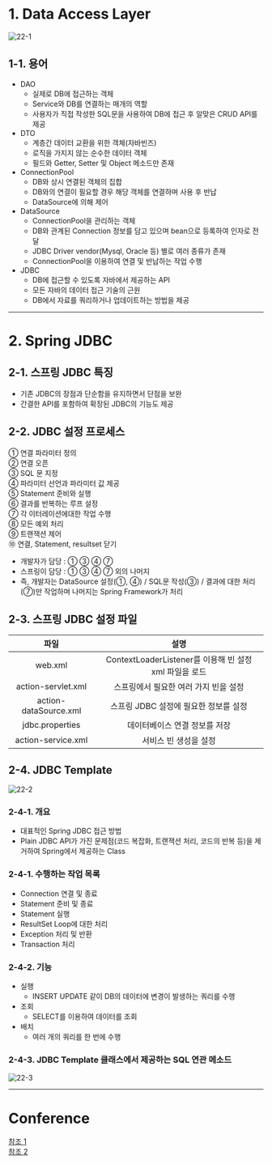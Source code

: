 # 1. Data Access Layer
![22-1](https://user-images.githubusercontent.com/48504392/126869465-ff905eca-9efc-4f0b-9bf1-aa29b42355c0.png)  
## 1-1. 용어
- DAO
    - 실제로 DB에 접근하는 객체
    - Service와 DB를 연결하는 매개의 역할
    - 사용자가 직접 작성한 SQL문을 사용하여 DB에 접근 후 알맞은 CRUD API를 제공
- DTO
    - 계층간 데이터 교환을 위한 객체(자바빈즈)
    - 로직을 가지지 않는 순수한 데이터 객체
    - 필드와 Getter, Setter 및 Object 메소드만 존재
- ConnectionPool
    - DB와 상시 연결된 객체의 집합
    - DB와의 연결이 필요할 경우 해당 객체를 연결하며 사용 후 반납
    - DataSource에 의해 제어
- DataSource
    - ConnectionPool을 관리하는 객체
    - DB와 관계된 Connection 정보를 담고 있으며 bean으로 등록하여 인자로 전달
    - JDBC Driver vendor(Mysql, Oracle 등) 별로 여러 종류가 존재
    - ConnectionPool을 이용하여 연결 및 반납하는 작업 수행
- JDBC
    - DB에 접근할 수 있도록 자바에서 제공하는 API
    - 모든 자바의 데이터 접근 기술의 근원
    - DB에서 자료를 쿼리하거나 업데이트하는 방법을 제공
____
#

# 2. Spring JDBC
## 2-1. 스프링 JDBC 특징
- 기존 JDBC의 장점과 단순함을 유지하면서 단점을 보완
- 간결한 API를 포함하여 확장된 JDBC의 기능도 제공
## 2-2. JDBC 설정 프로세스
① 연결 파라미터 정의  
② 연결 오픈  
③ SQL 문 지정  
④ 파라미터 선언과 파라미터 값 제공  
⑤ Statement 준비와 실행  
⑥ 결과를 반복하는 루프 설정  
⑦ 각 이터레이션에대한 작업 수행  
⑧ 모든 예외 처리  
⑨ 트랜잭션 제어  
⑩ 연결, Statement, resultset 닫기  

- 개발자가 담당 : ① ③ ④ ⑦  
- 스프링이 담당 : ① ③ ④ ⑦ 외의 나머지  
- 즉, 개발자는 DataSource 설정(①, ④) / SQL문 작성(③) / 결과에 대한 처리(⑦)만 작업하며 나머지는 Spring Framework가 처리
## 2-3. 스프링 JDBC 설정 파일
|파일|설명|
|:--:|:--:|
|web.xml|ContextLoaderListener를 이용해 빈 설정 xml 파일을 로드|
|action-servlet.xml|스프링에서 필요한 여러 가지 빈을 설정|
|action-dataSource.xml|스프링 JDBC 설정에 필요한 정보를 설정|
|jdbc.properties|데이터베이스 연결 정보를 저장|
|action-service.xml|서비스 빈 생성을 설정|
## 2-4. JDBC Template
![22-2](https://user-images.githubusercontent.com/48504392/126890174-e1f66c92-a5f1-408c-8d13-a09c464b00a2.png)  
### 2-4-1. 개요
- 대표적인 Spring JDBC 접근 방법 
- Plain JDBC API가 가진 문제점(코드 복잡화, 트랜잭션 처리, 코드의 반복 등)을 제거하여 Spring에서 제공하는 Class
### 2-4-1. 수행하는 작업 목록
- Connection 연결 및 종료
- Statement 준비 및 종료
- Statement 실행
- ResultSet Loop에 대한 처리
- Exception 처리 및 반환
- Transaction 처리
### 2-4-2. 기능
- 실행
    - INSERT UPDATE 같이 DB의 데이터에 변경이 발생하는 쿼리를 수행
- 조회
    - SELECT를 이용하여 데이터를 조회
- 배치 
    - 여러 개의 쿼리를 한 번에 수행
### 2-4-3. JDBC Template 클래스에서 제공하는 SQL 연관 메소드
![22-3](https://user-images.githubusercontent.com/48504392/126890445-3df1dc7b-3ec3-4228-a70e-1bb54036743d.png)  
____
#

# Conference
[참조 1](https://www.youtube.com/watch?v=9tkDze1Sfgc&list=PLuvImYntyp-s76lJiia8YfskDRAypeoyh&index=145)  
[참조 2](https://gmlwjd9405.github.io/2018/05/15/setting-for-db-programming.html)  
